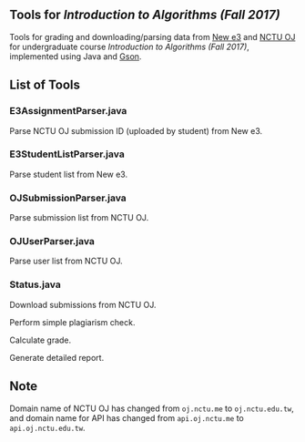 ## Tools for *Introduction to Algorithms (Fall 2017)*
Tools for grading and downloading/parsing data from [New e3](https://e3new.nctu.edu.tw/) and [NCTU OJ](https://oj.nctu.edu.tw/) for undergraduate course *Introduction to Algorithms (Fall 2017)*, implemented using Java and [Gson](https://github.com/google/gson).

## List of Tools
### E3AssignmentParser.java
Parse NCTU OJ submission ID (uploaded by student) from New e3.

### E3StudentListParser.java
Parse student list from New e3.

### OJSubmissionParser.java
Parse submission list from NCTU OJ.

### OJUserParser.java
Parse user list from NCTU OJ.

### Status.java
Download submissions from NCTU OJ.

Perform simple plagiarism check.

Calculate grade.

Generate detailed report.

## Note
Domain name of NCTU OJ has changed from `oj.nctu.me` to `oj.nctu.edu.tw`, and domain name for API has changed from `api.oj.nctu.me` to `api.oj.nctu.edu.tw`.
